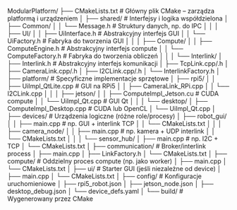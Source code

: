ModularPlatform/
├── CMakeLists.txt                  # Główny plik CMake – zarządza platformą i urządzeniem
│
├── shared/                         # Interfejsy i logika współdzielona
│   ├── Common/
│   │   └── Message.h               # Struktury danych, np. do IPC
│   │
│   ├── UI/
│   │   ├── UiInterface.h           # Abstrakcyjny interfejs GUI
│   │   └── UiFactory.h             # Fabryka do tworzenia GUI
│   │
│   ├── Compute/
│   │   ├── ComputeEngine.h         # Abstrakcyjny interfejs compute
│   │   └── ComputeFactory.h        # Fabryka do tworzenia obliczeń
│   │
│   └── Interlink/
│       ├── Interlink.h             # Abstrakcyjny interfejs komunikacji
│       ├── TcpLink.cpp/.h
│       ├── CameraLink.cpp/.h
│       ├── I2CLink.cpp/.h
│       └── InterlinkFactory.h
│
├── platform/                       # Specyficzne implementacje sprzętowe
│   ├── rpi5/
│   │   ├── UiImpl_QtLite.cpp       # GUI na RPi5
│   │   ├── CameraLink_RPi.cpp
│   │   └── I2CLink.cpp
│   │
│   ├── jetson/
│   │   ├── ComputeImpl_Jetson.cu   # CUDA compute
│   │   └── UiImpl_Qt.cpp           # GUI Qt
│   │
│   └── desktop/
│       ├── ComputeImpl_Desktop.cpp # CUDA lub OpenCL
│       └── UiImpl_Qt.cpp
│
├── devices/                        # Urządzenia logiczne (różne role/procesy)
│   ├── robot_gui/
│   │   ├── main.cpp                # np. GUI + interlink TCP
│   │   └── CMakeLists.txt
│   │
│   ├── camera_node/
│   │   ├── main.cpp                # np. kamera + UDP interlink
│   │   └── CMakeLists.txt
│   │
│   └── sensor_hub/
│       ├── main.cpp                # np. I2C + TCP
│       └── CMakeLists.txt
│
├── communication/                 # Broker/interlink process
│   ├── main.cpp
│   ├── LinkFactory.h
│   └── CMakeLists.txt
│
├── compute/                       # Oddzielny proces compute (np. jako worker)
│   ├── main.cpp
│   └── CMakeLists.txt
│
├── ui/                            # Starter GUI (jeśli niezależne od device)
│   ├── main.cpp
│   └── CMakeLists.txt
│
├── config/                        # Konfiguracje uruchomieniowe
│   ├── rpi5_robot.json
│   ├── jetson_node.json
│   ├── desktop_debug.json
│   └── device_defs.yaml
│
└── build/                         # Wygenerowany przez CMake

